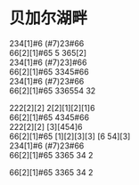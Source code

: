 # 贝加尔湖畔

234[1]#6 (#7)23#66  
66[2][1]#65 5 365[2]  
234[1]#6 (#7)23]#66  
66[2][1]#65 3345#66  
234[1]#6 (#7)23#66  
66[2][1]#65 336554 32  

222[2][2] 2[2][1][2][1]6  
66[2][1]#65 4345#66  
222[2][2] [3][454]6  
66[2][1]#65 [1][2][3][3] [6 54][3]  
234[1]#6 (#7)23#66  
66[2][1]#65 3365 34 2  

66[2][1]#65 3365 34 2  